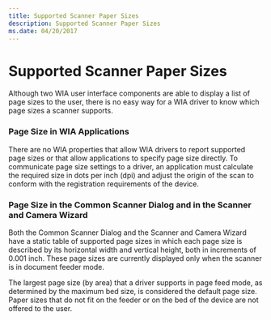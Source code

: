 ```yaml
---
title: Supported Scanner Paper Sizes
description: Supported Scanner Paper Sizes
ms.date: 04/20/2017
---
```


# Supported Scanner Paper Sizes





Although two WIA user interface components are able to display a list of page sizes to the user, there is no easy way for a WIA driver to know which page sizes a scanner supports.

### Page Size in WIA Applications

There are no WIA properties that allow WIA drivers to report supported page sizes or that allow applications to specify page size directly. To communicate page size settings to a driver, an application must calculate the required size in dots per inch (dpi) and adjust the origin of the scan to conform with the registration requirements of the device.

### <a href="" id="page-size-in-the-common-scanner-dialog-and-in-the-scanner-and-camera-w"></a>Page Size in the Common Scanner Dialog and in the Scanner and Camera Wizard

Both the Common Scanner Dialog and the Scanner and Camera Wizard have a static table of supported page sizes in which each page size is described by its horizontal width and vertical height, both in increments of 0.001 inch. These page sizes are currently displayed only when the scanner is in document feeder mode.

The largest page size (by area) that a driver supports in page feed mode, as determined by the maximum bed size, is considered the default page size. Paper sizes that do not fit on the feeder or on the bed of the device are not offered to the user.

 

 




